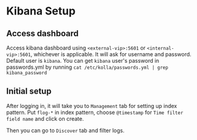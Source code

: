 # Kibana Setup

## Access dashboard
Access kibana dashboard using `<external-vip>:5601` or `<internal-vip>:5601`, whichever is applicable.
It will ask for username and password. Default user is `kibana`. You can get `kibana` user's password
in passwords.yml by running `cat /etc/kolla/passwords.yml | grep kibana_password`

## Initial setup
After logging in, it will take you to `Management` tab for setting up index pattern.
Put `flog-*` in index pattern, choose `@timestamp` for `Time filter field name`
and click on create.

Then you can go to `Discover` tab and filter logs.
